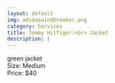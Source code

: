 ```yaml
---
layout: default
img: adidaswindbreaker.png
category: Services
title: Tommy Hilfiger:<br> Jacket
description: |
---
```

green jacket <br>
Size: Medium <br>
Price: $40
